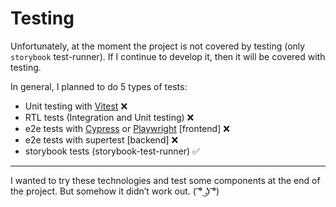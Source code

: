 # Testing

Unfortunately, at the moment the project is not covered by testing (only `storybook` test-runner).
If I continue to develop it, then it will be covered with testing.

In general, I planned to do 5 types of tests:

- Unit testing with [Vitest](https://vitest.dev/) ❌
- RTL tests (Integration and Unit testing)  ❌
- e2e tests with [Cypress](https://www.cypress.io/) or [Playwright](https://playwright.dev/) [frontend]  ❌
- e2e tests with supertest [backend]  ❌
- storybook tests (storybook-test-runner) ✅

---

I wanted to try these technologies and test some components at the end of the project. 
But somehow it didn’t work out.  ( ͡° ͜ʖ ͡°) 
